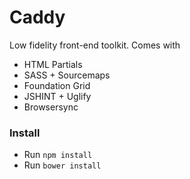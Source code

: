 # Caddy

Low fidelity front-end toolkit. Comes with

- HTML Partials
- SASS + Sourcemaps
- Foundation Grid
- JSHINT + Uglify
- Browsersync

### Install

- Run `npm install`
- Run `bower install`
